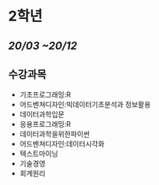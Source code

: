 # 2학년 
## _20/03 ~20/12_

## 수강과목



- 기초프로그래밍:R
- 어드벤쳐디자인:빅데이터기초분석과 정보활용
- 데이터과학입문
- 응용프로그래밍:R
- 데이터과학을위한파이썬
- 어드벤쳐디자인:데이터시각화
- 텍스트마이닝
- 기술경영
- 회계원리

